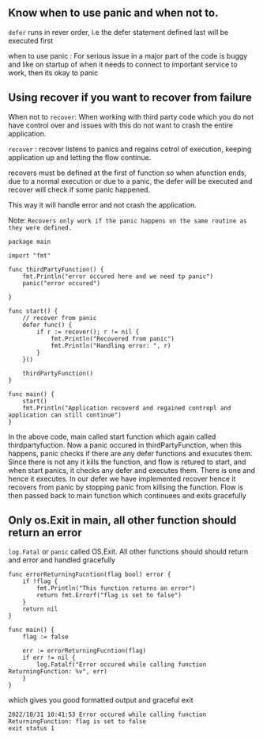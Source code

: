 ## Know when to use panic and when not to.

`defer` runs in rever order, i.e the defer statement defined last will be executed first

when to use panic : For serious issue in a major part of the code is buggy and like on startup of when it needs to connect to important service to work, then its okay to panic


## Using recover if you want to recover from failure 

When not to `recover`: When working with third party code which you do not have control over and issues with this do not want to crash the entire application.


`recover` : recover listens to panics and regains cotrol of execution, keeping application up and letting the flow continue.

recovers must be defined at the first of function so when afunction ends, due to a normal execution or due to a panic, the defer will be executed and recover will
check if some panic happened.

This way it will handle error and not crash the application.


Note: `Recovers only work if the panic happens on the same routine as they were defined.`

```
package main

import "fmt"

func thirdPartyFunction() {
	fmt.Println("error occured here and we need tp panic")
	panic("error occured")

}

func start() {
	// recover from panic
	defer func() {
		if r := recover(); r != nil {
			fmt.Println("Recovered from panic")
			fmt.Println("Handling error: ", r)
		}
	}()

	thirdPartyFunction()
}

func main() {
	start()
	fmt.Println("Application recoverd and regained contropl and application can still continue")
}

```

In the above code, main called start function which again called thirdpartyfuction. Now a panic occured in thirdPartyFunction, when this happens, panic checks if there are any defer functions and exucutes them. Since there is not any it kills the function, and flow is retured to start, and when start panics, it checks any defer and executes them. There is one and hence it executes. In our defer we have implemented recover hence it recovers from panic by stopping panic from killsing the function. Flow is then passed back to main function which continuees and exits gracefully 


## Only os.Exit in main, all other function should return an error

`log.Fatal` or `panic` called OS.Exit. All other functions should should return and error and handled gracefully

```
func errorReturningFucntion(flag bool) error {
	if !flag {
		fmt.Println("This function returns an error")
		return fmt.Errorf("flag is set to false")
	}
	return nil
}

func main() {
	flag := false

	err := errorReturningFucntion(flag)
	if err != nil {
		log.Fatalf("Error occured while calling function ReturningFunction: %v", err)
	}
}
```

which gives you good formatted output and graceful exit

```
2022/10/31 10:41:53 Error occured while calling function ReturningFunction: flag is set to false 
exit status 1
```